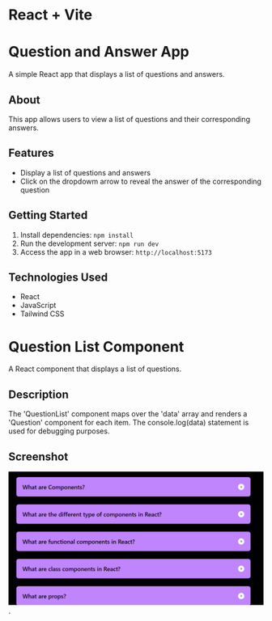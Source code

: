 # React + Vite

# Question and Answer App

A simple React app that displays a list of questions and answers.

## About

This app allows users to view a list of questions and their corresponding answers.

## Features

- Display a list of questions and answers
- Click on the dropdowm arrow to reveal the answer of the corresponding question

## Getting Started

1. Install dependencies: `npm install`
2. Run the development server: `npm run dev`
3. Access the app in a web browser: `http://localhost:5173`

## Technologies Used

- React
- JavaScript
- Tailwind CSS

# Question List Component

A React component that displays a list of questions.

## Description

The 'QuestionList' component maps over the 'data' array and renders a 'Question' component for each item.
The console.log(data) statement is used for debugging purposes.

## Screenshot
![Screenshot](public/Screenshot1.png).

